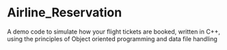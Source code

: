 # Airline_Reservation
A demo code to simulate how your flight tickets are booked, written in C++, using the principles of Object oriented programming and data file handling  
